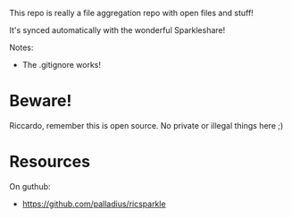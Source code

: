 This repo is really a file aggregation repo with open files and stuff!

It's synced automatically with the wonderful Sparkleshare!

Notes:

* The .gitignore works!

Beware!
=======

Riccardo, remember this is open source. No private or illegal things here ;)

Resources
=========

On guthub:

- https://github.com/palladius/ricsparkle
